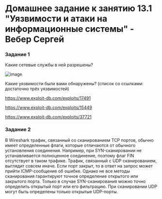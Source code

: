 # Домашнее задание к занятию 13.1 "Уязвимости и атаки на информационные системы" - Вебер Сергей


### Задание 1


Какие сетевые службы в ней разрешены?

![image](https://github.com/GorkOrMork/13.1/assets/109193124/ed6ad365-b86a-4b63-a5ab-aa9f2e57d2e4)


Какие уязвимости были вами обнаружены? (список со ссылками: достаточно трёх уязвимостей)

https://www.exploit-db.com/exploits/17491

https://www.exploit-db.com/exploits/15449

https://www.exploit-db.com/exploits/37721


### Задание 2

В Wireshark трафик, связанный со сканированием TCP портов, обычно имеет определенные флаги, которые отличаются от обычного установления соединения. Например, при SYN-сканировании не устанавливается полноценное соединение, поэтому флаг FIN отсутствует в таком трафике.
Трафик, связанный с UDP сканированием, выглядит совсем иначе. Если порт закрыт, то в ответ на запрос может прийти ICMP-сообщение об ошибке.
Однако не все методы сканирования гарантируют точное определение открытого или закрытого порта. Только в случае SYN-сканирования можно точно определить открытый порт или его фильтрацию. При сканировании UDP могут быть определены только открытые UDP-порты.

